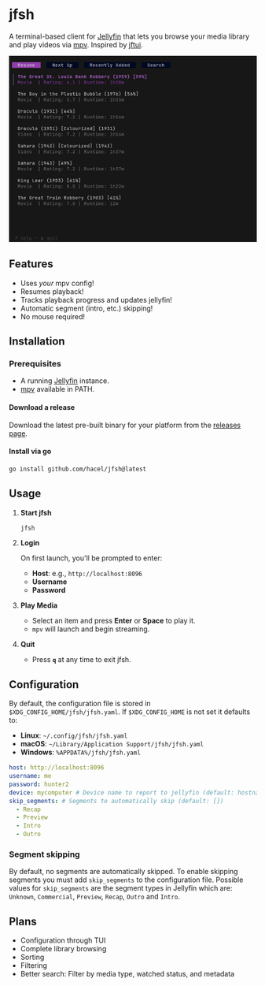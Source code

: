 # jfsh

A terminal-based client for [Jellyfin](https://jellyfin.org) that lets you browse your media library and play videos via [mpv](https://mpv.io).
Inspired by [jftui](https://github.com/Aanok/jftui).

![Demo](demo/demo.gif)

## Features

- Uses _your_ mpv config!
- Resumes playback!
- Tracks playback progress and updates jellyfin!
- Automatic segment (intro, etc.) skipping!
- No mouse required!

## Installation

### Prerequisites

- A running [Jellyfin](https://jellyfin.org) instance.
- [mpv](https://mpv.io) available in PATH.

#### Download a release

Download the latest pre-built binary for your platform from the [releases page](https://github.com/hacel/jfsh/releases/latest).

#### Install via go

```sh
go install github.com/hacel/jfsh@latest
```

## Usage

1. **Start jfsh**

   ```sh
   jfsh
   ```

2. **Login**

   On first launch, you'll be prompted to enter:

   - **Host**: e.g., `http://localhost:8096`
   - **Username**
   - **Password**

3. **Play Media**

   - Select an item and press **Enter** or **Space** to play it.
   - `mpv` will launch and begin streaming.

4. **Quit**

   - Press **`q`** at any time to exit jfsh.

## Configuration

By default, the configuration file is stored in `$XDG_CONFIG_HOME/jfsh/jfsh.yaml`. If `$XDG_CONFIG_HOME` is not set it defaults to:

- **Linux**: `~/.config/jfsh/jfsh.yaml`
- **macOS**: `~/Library/Application Support/jfsh/jfsh.yaml`
- **Windows**: `%APPDATA%/jfsh/jfsh.yaml`

```yaml
host: http://localhost:8096
username: me
password: hunter2
device: mycomputer # Device name to report to jellyfin (default: hostname)
skip_segments: # Segments to automatically skip (default: [])
  - Recap
  - Preview
  - Intro
  - Outro
```

### Segment skipping

By default, no segments are automatically skipped. To enable skipping segments you must add `skip_segments` to the configuration file. Possible values for `skip_segments` are the segment types in Jellyfin which are: `Unknown`, `Commercial`, `Preview`, `Recap`, `Outro` and `Intro`.

## Plans

- Configuration through TUI
- Complete library browsing
- Sorting
- Filtering
- Better search: Filter by media type, watched status, and metadata
